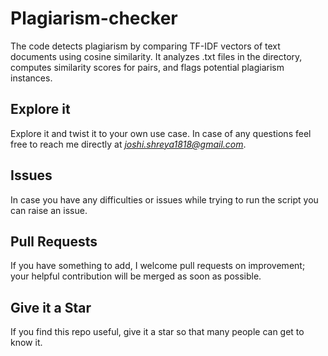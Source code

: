 # Plagiarism-checker
The code detects plagiarism by comparing TF-IDF vectors of text documents using cosine similarity. It analyzes .txt files in the directory, computes similarity scores for pairs, and flags potential plagiarism instances.
## Explore it 

Explore it and twist it to your own use case. In case of any questions feel free to reach me directly at *joshi.shreya1818@gmail.com*.

## Issues

In case you have any difficulties or issues while trying to run the script
you can raise an issue. 

## Pull Requests

If you have something to add, I welcome pull requests on improvement; your helpful contribution will be merged as soon as possible.

## Give it a Star

If you find this repo useful, give it a star so that many people can get to know it.
